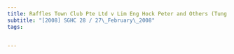 ```yaml
---
title: Raffles Town Club Pte Ltd v Lim Eng Hock Peter and Others (Tung Yu-Lien Margaret and 
subtitle: "[2008] SGHC 28 / 27\_February\_2008"
tags:


---
```


